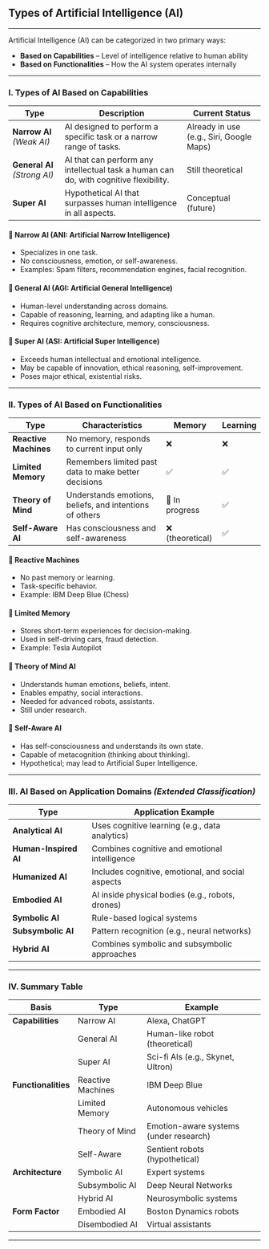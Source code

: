 ## **Types of Artificial Intelligence (AI)**

---

Artificial Intelligence (AI) can be categorized in two primary ways:

* **Based on Capabilities** – Level of intelligence relative to human ability
* **Based on Functionalities** – How the AI system operates internally

---

### **I. Types of AI Based on Capabilities**

| Type                         | Description                                                                           | Current Status                           |
| ---------------------------- | ------------------------------------------------------------------------------------- | ---------------------------------------- |
| **Narrow AI** *(Weak AI)*    | AI designed to perform a specific task or a narrow range of tasks.                    | Already in use (e.g., Siri, Google Maps) |
| **General AI** *(Strong AI)* | AI that can perform any intellectual task a human can do, with cognitive flexibility. | Still theoretical                        |
| **Super AI**                 | Hypothetical AI that surpasses human intelligence in all aspects.                     | Conceptual (future)                      |

#### 🔹 Narrow AI (ANI: Artificial Narrow Intelligence)

* Specializes in one task.
* No consciousness, emotion, or self-awareness.
* Examples: Spam filters, recommendation engines, facial recognition.

#### 🔹 General AI (AGI: Artificial General Intelligence)

* Human-level understanding across domains.
* Capable of reasoning, learning, and adapting like a human.
* Requires cognitive architecture, memory, consciousness.

#### 🔹 Super AI (ASI: Artificial Super Intelligence)

* Exceeds human intellectual and emotional intelligence.
* May be capable of innovation, ethical reasoning, self-improvement.
* Poses major ethical, existential risks.

---

### **II. Types of AI Based on Functionalities**

| Type                  | Characteristics                                         | Memory          | Learning |
| --------------------- | ------------------------------------------------------- | --------------- | -------- |
| **Reactive Machines** | No memory, responds to current input only               | ❌               | ❌        |
| **Limited Memory**    | Remembers limited past data to make better decisions    | ✅               | ✅        |
| **Theory of Mind**    | Understands emotions, beliefs, and intentions of others | 🔄 In progress  | ✅        |
| **Self-Aware AI**     | Has consciousness and self-awareness                    | ❌ (theoretical) | ✅        |

#### 🔹 Reactive Machines

* No past memory or learning.
* Task-specific behavior.
* Example: IBM Deep Blue (Chess)

#### 🔹 Limited Memory

* Stores short-term experiences for decision-making.
* Used in self-driving cars, fraud detection.
* Example: Tesla Autopilot

#### 🔹 Theory of Mind AI

* Understands human emotions, beliefs, intent.
* Enables empathy, social interactions.
* Needed for advanced robots, assistants.
* Still under research.

#### 🔹 Self-Aware AI

* Has self-consciousness and understands its own state.
* Capable of metacognition (thinking about thinking).
* Hypothetical; may lead to Artificial Super Intelligence.

---

### **III. AI Based on Application Domains** *(Extended Classification)*

| Type                  | Application Example                               |
| --------------------- | ------------------------------------------------- |
| **Analytical AI**     | Uses cognitive learning (e.g., data analytics)    |
| **Human-Inspired AI** | Combines cognitive and emotional intelligence     |
| **Humanized AI**      | Includes cognitive, emotional, and social aspects |
| **Embodied AI**       | AI inside physical bodies (e.g., robots, drones)  |
| **Symbolic AI**       | Rule-based logical systems                        |
| **Subsymbolic AI**    | Pattern recognition (e.g., neural networks)       |
| **Hybrid AI**         | Combines symbolic and subsymbolic approaches      |

---

### **IV. Summary Table**

| Basis               | Type              | Example                                |
| ------------------- | ----------------- | -------------------------------------- |
| **Capabilities**    | Narrow AI         | Alexa, ChatGPT                         |
|                     | General AI        | Human-like robot (theoretical)         |
|                     | Super AI          | Sci-fi AIs (e.g., Skynet, Ultron)      |
| **Functionalities** | Reactive Machines | IBM Deep Blue                          |
|                     | Limited Memory    | Autonomous vehicles                    |
|                     | Theory of Mind    | Emotion-aware systems (under research) |
|                     | Self-Aware        | Sentient robots (hypothetical)         |
| **Architecture**    | Symbolic AI       | Expert systems                         |
|                     | Subsymbolic AI    | Deep Neural Networks                   |
|                     | Hybrid AI         | Neurosymbolic systems                  |
| **Form Factor**     | Embodied AI       | Boston Dynamics robots                 |
|                     | Disembodied AI    | Virtual assistants                     |

---
